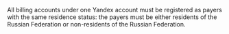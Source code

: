 All billing accounts under one Yandex account must be registered as payers with the same residence status: the payers must be either residents of the Russian Federation or non-residents of the Russian Federation.

